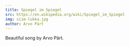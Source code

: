 ```yaml
---
title: Spiegel im Spiegel
src: https://en.wikipedia.org/wiki/Spiegel_im_Spiegel
img: siim-lukka.jpg
author: Arvo Pärt
---
```


Beautiful song by Arvo Pärt.

